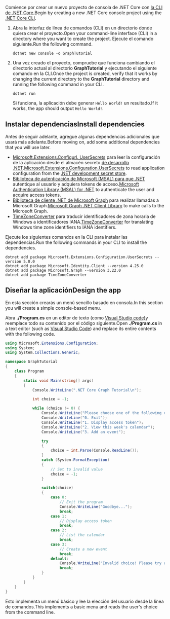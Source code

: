 <!-- markdownlint-disable MD002 MD041 -->

<span data-ttu-id="03f68-101">Comience por crear un nuevo proyecto de consola de .NET Core con [la CLI de .NET Core.](/dotnet/core/tools/)</span><span class="sxs-lookup"><span data-stu-id="03f68-101">Begin by creating a new .NET Core console project using the [.NET Core CLI](/dotnet/core/tools/).</span></span>

1. <span data-ttu-id="03f68-102">Abra la interfaz de línea de comandos (CLI) en un directorio donde quiera crear el proyecto.</span><span class="sxs-lookup"><span data-stu-id="03f68-102">Open your command-line interface (CLI) in a directory where you want to create the project.</span></span> <span data-ttu-id="03f68-103">Ejecute el comando siguiente.</span><span class="sxs-lookup"><span data-stu-id="03f68-103">Run the following command.</span></span>

    ```Shell
    dotnet new console -o GraphTutorial
    ```

1. <span data-ttu-id="03f68-104">Una vez creado el proyecto, compruebe que funciona cambiando el directorio actual al directorio **GraphTutorial** y ejecutando el siguiente comando en la CLI.</span><span class="sxs-lookup"><span data-stu-id="03f68-104">Once the project is created, verify that it works by changing the current directory to the **GraphTutorial** directory and running the following command in your CLI.</span></span>

    ```Shell
    dotnet run
    ```

    <span data-ttu-id="03f68-105">Si funciona, la aplicación debe generar `Hello World!` un resultado.</span><span class="sxs-lookup"><span data-stu-id="03f68-105">If it works, the app should output `Hello World!`.</span></span>

## <a name="install-dependencies"></a><span data-ttu-id="03f68-106">Instalar dependencias</span><span class="sxs-lookup"><span data-stu-id="03f68-106">Install dependencies</span></span>

<span data-ttu-id="03f68-107">Antes de seguir adelante, agregue algunas dependencias adicionales que usará más adelante.</span><span class="sxs-lookup"><span data-stu-id="03f68-107">Before moving on, add some additional dependencies that you will use later.</span></span>

- <span data-ttu-id="03f68-108">[Microsoft.Extensions.Configurl. UserSecrets](https://github.com/aspnet/extensions) para leer la configuración de la aplicación desde el almacén secreto [de desarrollo .NET](https://docs.microsoft.com/aspnet/core/security/app-secrets).</span><span class="sxs-lookup"><span data-stu-id="03f68-108">[Microsoft.Extensions.Configuration.UserSecrets](https://github.com/aspnet/extensions) to read application configuration from the [.NET development secret store](https://docs.microsoft.com/aspnet/core/security/app-secrets).</span></span>
- <span data-ttu-id="03f68-109">[Biblioteca de autenticación de Microsoft (MSAL) para que .NET](https://github.com/AzureAD/microsoft-authentication-library-for-dotnet) autentique al usuario y adquiera tokens de acceso.</span><span class="sxs-lookup"><span data-stu-id="03f68-109">[Microsoft Authentication Library (MSAL) for .NET](https://github.com/AzureAD/microsoft-authentication-library-for-dotnet) to authenticate the user and acquire access tokens.</span></span>
- <span data-ttu-id="03f68-110">[Biblioteca de cliente .NET de Microsoft Graph](https://github.com/microsoftgraph/msgraph-sdk-dotnet) para realizar llamadas a Microsoft Graph.</span><span class="sxs-lookup"><span data-stu-id="03f68-110">[Microsoft Graph .NET Client Library](https://github.com/microsoftgraph/msgraph-sdk-dotnet) to make calls to the Microsoft Graph.</span></span>
- <span data-ttu-id="03f68-111">[TimeZoneConverter](https://github.com/mj1856/TimeZoneConverter) para traducir identificadores de zona horaria de Windows a identificadores IANA.</span><span class="sxs-lookup"><span data-stu-id="03f68-111">[TimeZoneConverter](https://github.com/mj1856/TimeZoneConverter) for translating Windows time zone identifiers to IANA identifiers.</span></span>

<span data-ttu-id="03f68-112">Ejecute los siguientes comandos en la CLI para instalar las dependencias.</span><span class="sxs-lookup"><span data-stu-id="03f68-112">Run the following commands in your CLI to install the dependencies.</span></span>

```Shell
dotnet add package Microsoft.Extensions.Configuration.UserSecrets --version 5.0.0
dotnet add package Microsoft.Identity.Client --version 4.25.0
dotnet add package Microsoft.Graph --version 3.22.0
dotnet add package TimeZoneConverter
```

## <a name="design-the-app"></a><span data-ttu-id="03f68-113">Diseñar la aplicación</span><span class="sxs-lookup"><span data-stu-id="03f68-113">Design the app</span></span>

<span data-ttu-id="03f68-114">En esta sección crearás un menú sencillo basado en consola.</span><span class="sxs-lookup"><span data-stu-id="03f68-114">In this section you will create a simple console-based menu.</span></span>

<span data-ttu-id="03f68-115">Abra **./Program.cs** en un editor de texto (como [Visual Studio code)](https://code.visualstudio.com/)y reemplace todo su contenido por el código siguiente.</span><span class="sxs-lookup"><span data-stu-id="03f68-115">Open **./Program.cs** in a text editor (such as [Visual Studio Code](https://code.visualstudio.com/)) and replace its entire contents with the following code.</span></span>

```csharp
using Microsoft.Extensions.Configuration;
using System;
using System.Collections.Generic;

namespace GraphTutorial
{
    class Program
    {
        static void Main(string[] args)
        {
            Console.WriteLine(".NET Core Graph Tutorial\n");

            int choice = -1;

            while (choice != 0) {
                Console.WriteLine("Please choose one of the following options:");
                Console.WriteLine("0. Exit");
                Console.WriteLine("1. Display access token");
                Console.WriteLine("2. View this week's calendar");
                Console.WriteLine("3. Add an event");

                try
                {
                    choice = int.Parse(Console.ReadLine());
                }
                catch (System.FormatException)
                {
                    // Set to invalid value
                    choice = -1;
                }

                switch(choice)
                {
                    case 0:
                        // Exit the program
                        Console.WriteLine("Goodbye...");
                        break;
                    case 1:
                        // Display access token
                        break;
                    case 2:
                        // List the calendar
                        break;
                    case 3:
                        // Create a new event
                        break;
                    default:
                        Console.WriteLine("Invalid choice! Please try again.");
                        break;
                }
            }
        }
    }
}
```

<span data-ttu-id="03f68-116">Esto implementa un menú básico y lee la elección del usuario desde la línea de comandos.</span><span class="sxs-lookup"><span data-stu-id="03f68-116">This implements a basic menu and reads the user's choice from the command line.</span></span>
